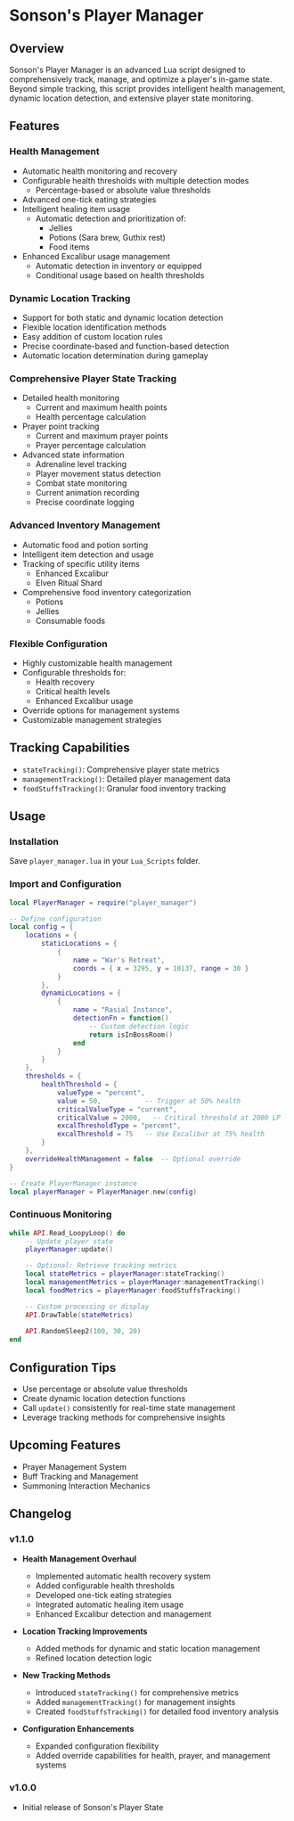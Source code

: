 # Sonson's Player Manager
## Overview
Sonson's Player Manager is an advanced Lua script designed to comprehensively track, manage, and optimize a player's in-game state. Beyond simple tracking, this script provides intelligent health management, dynamic location detection, and extensive player state monitoring.

## Features
### Health Management
- Automatic health monitoring and recovery
- Configurable health thresholds with multiple detection modes
  - Percentage-based or absolute value thresholds
- Advanced one-tick eating strategies
- Intelligent healing item usage
  - Automatic detection and prioritization of:
    - Jellies
    - Potions (Sara brew, Guthix rest)
    - Food items
- Enhanced Excalibur usage management
  - Automatic detection in inventory or equipped
  - Conditional usage based on health thresholds

### Dynamic Location Tracking
- Support for both static and dynamic location detection
- Flexible location identification methods
- Easy addition of custom location rules
- Precise coordinate-based and function-based detection
- Automatic location determination during gameplay

### Comprehensive Player State Tracking
- Detailed health monitoring
  - Current and maximum health points
  - Health percentage calculation
- Prayer point tracking
  - Current and maximum prayer points
  - Prayer percentage calculation
- Advanced state information
  - Adrenaline level tracking
  - Player movement status detection
  - Combat state monitoring
  - Current animation recording
  - Precise coordinate logging

### Advanced Inventory Management
- Automatic food and potion sorting
- Intelligent item detection and usage
- Tracking of specific utility items
  - Enhanced Excalibur
  - Elven Ritual Shard
- Comprehensive food inventory categorization
  - Potions
  - Jellies
  - Consumable foods

### Flexible Configuration
- Highly customizable health management
- Configurable thresholds for:
  - Health recovery
  - Critical health levels
  - Enhanced Excalibur usage
- Override options for management systems
- Customizable management strategies

## Tracking Capabilities
- `stateTracking()`: Comprehensive player state metrics
- `managementTracking()`: Detailed player management data
- `foodStuffsTracking()`: Granular food inventory tracking

## Usage
### Installation
Save `player_manager.lua` in your `Lua_Scripts` folder.

### Import and Configuration
```lua
local PlayerManager = require("player_manager")

-- Define configuration
local config = {
    locations = {
        staticLocations = {
            {
                name = "War's Retreat",
                coords = { x = 3295, y = 10137, range = 30 }
            }
        },
        dynamicLocations = {
            {
                name = "Rasial Instance",
                detectionFn = function()
                    -- Custom detection logic
                    return isInBossRoom()
                end
            }
        }
    },
    thresholds = {
        healthThreshold = {
            valueType = "percent",
            value = 50,           -- Trigger at 50% health
            criticalValueType = "current",
            criticalValue = 2000,   -- Critical threshold at 2000 LP
            excalThresholdType = "percent",
            excalThreshold = 75   -- Use Excalibur at 75% health
        }
    },
    overrideHealthManagement = false  -- Optional override
}

-- Create PlayerManager instance
local playerManager = PlayerManager.new(config)
```

### Continuous Monitoring
```lua
while API.Read_LoopyLoop() do
    -- Update player state
    playerManager:update()

    -- Optional: Retrieve tracking metrics
    local stateMetrics = playerManager:stateTracking()
    local managementMetrics = playerManager:managementTracking()
    local foodMetrics = playerManager:foodStuffsTracking()

    -- Custom processing or display
    API.DrawTable(stateMetrics)
    
    API.RandomSleep2(100, 30, 20)
end
```

## Configuration Tips
- Use percentage or absolute value thresholds
- Create dynamic location detection functions
- Call `update()` consistently for real-time state management
- Leverage tracking methods for comprehensive insights

## Upcoming Features
- Prayer Management System
- Buff Tracking and Management
- Summoning Interaction Mechanics

## Changelog
### v1.1.0
- **Health Management Overhaul**
  - Implemented automatic health recovery system
  - Added configurable health thresholds
  - Developed one-tick eating strategies
  - Integrated automatic healing item usage
  - Enhanced Excalibur detection and management

- **Location Tracking Improvements**
  - Added methods for dynamic and static location management
  - Refined location detection logic

- **New Tracking Methods**
  - Introduced `stateTracking()` for comprehensive metrics
  - Added `managementTracking()` for management insights
  - Created `foodStuffsTracking()` for detailed food inventory analysis

- **Configuration Enhancements**
  - Expanded configuration flexibility
  - Added override capabilities for health, prayer, and management systems

### v1.0.0
- Initial release of Sonson's Player State
